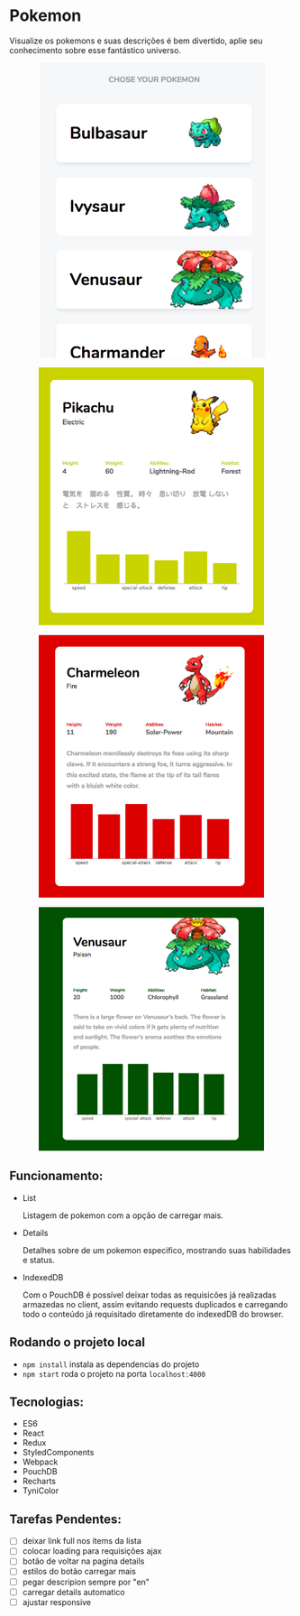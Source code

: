 # Pokemon

Visualize os pokemons e suas descrições é bem divertido, aplie seu conhecimento sobre esse fantástico universo.

<p align="center">
  <img src="https://raw.githubusercontent.com/jhsilva/pokemon/master/docs/home.png" width="400" />
</p>

<p align="center">
  <img src="https://raw.githubusercontent.com/jhsilva/pokemon/master/docs/pikachu.png" width="400" />
</p>

<p align="center">
  <img src="https://raw.githubusercontent.com/jhsilva/pokemon/master/docs/charmeleon.png" width="400" />
</p>

<p align="center">
  <img src="https://raw.githubusercontent.com/jhsilva/pokemon/master/docs/venusaur.png" width="400" />
</p>

## Funcionamento:

- List

  Listagem de pokemon com a opção de carregar mais.

- Details

  Detalhes sobre de um pokemon especifico, mostrando suas habilidades e status.

- IndexedDB

  Com o PouchDB é possível deixar todas as requisicões já realizadas armazedas no client, assim evitando requests duplicados e carregando todo o conteúdo já requisitado diretamente do indexedDB do browser.

## Rodando o projeto local

- `npm install` instala as dependencias do projeto
- `npm start` roda o projeto na porta `localhost:4000`

## Tecnologias:

- ES6
- React
- Redux
- StyledComponents
- Webpack
- PouchDB
- Recharts
- TyniColor

## Tarefas Pendentes:

- [ ] deixar link full nos items da lista
- [ ] colocar loading para requisições ajax
- [ ] botão de voltar na pagina details
- [ ] estilos do botão carregar mais
- [ ] pegar descripion sempre por "en"
- [ ] carregar details automatico
- [ ] ajustar responsive
